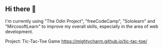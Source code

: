 ## Hi there 👋

I'm currently using "The Odin Project", "freeCodeCamp", "Sololearn" and "MircosoftLearn" to improve my overall skills, especially in the area of web development.

Project: Tic-Tac-Toe Game
https://mightycharm.github.io/tic-tac-toe/
<!--
**MightyCharm/MightyCharm** is a ✨ _special_ ✨ repository because its `README.md` (this file) appears on your GitHub profile.

Here are some ideas to get you started:

- 🔭 I’m currently working on ...
- 🌱 I’m currently learning ...
- 👯 I’m looking to collaborate on ...
- 🤔 I’m looking for help with ...
- 💬 Ask me about ...
- 📫 How to reach me: ...
- 😄 Pronouns: ...
- ⚡ Fun fact: ...
-->
